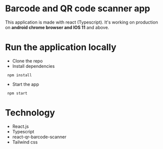 # Barcode and QR code scanner app

This application is made with react (Typescript). It's working on production on **android chrome browser and IOS 11** and above.

# Run the application locally

- Clone the repo
- Install dependencies
```
 npm install
```
- Start the app

```
 npm start
``` 

# Technology 

- React.js
- Typescript
- react-qr-barcode-scanner
- Tailwind css

